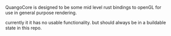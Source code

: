 QuangoCore is designed to be some mid level rust bindings to openGL for use in general purpose rendering.

currently it it has no usable functionality. but should always be in a buildable state in this repo. 
